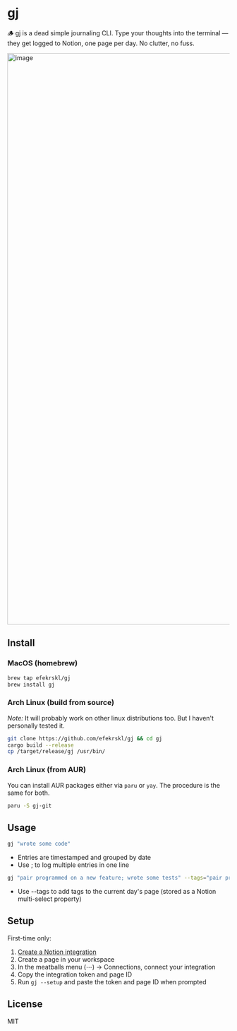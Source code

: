 # gj

🪵 gj is a dead simple journaling CLI.
Type your thoughts into the terminal — they get logged to Notion, one page per day. No clutter, no fuss.

<img width="1293" alt="image" src="https://github.com/user-attachments/assets/240aec31-1cc4-4e66-9b4c-3ca75429efa3" />

## Install

### MacOS (homebrew)

```bash
brew tap efekrskl/gj
brew install gj
```

### Arch Linux (build from source)

_Note:_ It will probably work on other linux distributions too. But I haven't personally tested it.

```bash
git clone https://github.com/efekrskl/gj && cd gj
cargo build --release
cp /target/release/gj /usr/bin/
```

### Arch Linux (from AUR)

You can install AUR packages either via `paru` or `yay`. The procedure is the same for both.

```bash
paru -S gj-git
```

## Usage

```bash
gj "wrote some code"
```

- Entries are timestamped and grouped by date
- Use ; to log multiple entries in one line

```bash
gj "pair programmed on a new feature; wrote some tests" --tags="pair programming, tests"
```

- Use --tags to add tags to the current day's page (stored as a Notion multi-select property)

## Setup

First-time only:

1. [Create a Notion integration](https://www.notion.so/my-integrations)
2. Create a page in your workspace
3. In the meatballs menu (⋯) → Connections, connect your integration
4. Copy the integration token and page ID
5. Run `gj --setup` and paste the token and page ID when prompted

## License

MIT
